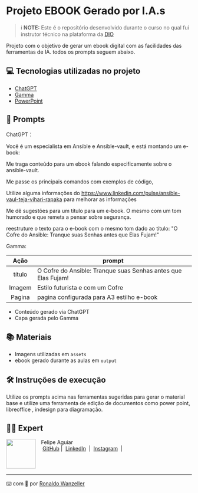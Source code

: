 
# Projeto EBOOK Gerado por I.A.s


 > ℹ️ **NOTE:** Este é o repositório desenvolvido durante o curso no qual fui instrutor técnico na plataforma da [DIO](https://dio.me)

Projeto com o objetivo de gerar um ebook digital com as facilidades das ferramentas de IA. todos os prompts
seguem abaixo.

## 💻 Tecnologias utilizadas no projeto

- [ChatGPT](https://chat.openai.com/) 
- [Gamma](https://gamma.app)
- [PowerPoint](https://www.microsoft.com/en/microsoft-365/powerpoint)

## 🧠 Prompts


ChatGPT：

Você é um especialista em Ansible e Ansible-vault, e está montando um e-book:

Me traga conteúdo para um ebook falando especificamente sobre o ansible-vault.

Me passe os principais comandos com exemplos de código,

Utilize alguma informações do https://www.linkedin.com/pulse/ansible-vaul-teja-vihari-rapaka para melhorar as informações

Me dê sugestões para um título para um e-book. O mesmo com um tom humorado e que remeta a pensar sobre segurança.

reestruture o texto para o e-book com o mesmo tom dado ao título: "O Cofre do Ansible: Tranque suas Senhas antes que Elas Fujam!"

Gamma:

|  Ação  | prompt                                                                                 |
| :----: | -------------------------------------------------------------------------------------- |
| título | O Cofre do Ansible: Tranque suas Senhas antes que Elas Fujam! |
| Imagem | Estilo futurista e com um Cofre|
| Pagina | pagina configurada para A3 estilho e-book|


- Conteúdo gerado via ChatGPT
- Capa gerada pelo Gamma

## 📚 Materiais

- Imagens utilizadas em `assets`
- ebook gerado durante as aulas em `output`

## 🛠️ Instruções de execução

Utilize os prompts acima nas ferramentas sugeridas para gerar o material base e utilize uma ferramenta de edição de documentos como power point, libreoffice , indesign para diagramação.

## 👨‍💻 Expert

<p>
    <img 
      align=left 
      margin=10 
      width=80 
      src="https://avatars.githubusercontent.com/u/37452836?v=4"
    />
    <p>&nbsp&nbsp&nbspFelipe Aguiar<br>
    &nbsp&nbsp&nbsp
    <a href="https://github.com/felipeAguiarCode">
    GitHub</a>&nbsp;|&nbsp;
    <a href="www.linkedin.com/in/
felipe-exe">LinkedIn</a>
&nbsp;|&nbsp;
    <a href="https://www.instagram.com/felipeaguiar.exe/">
    Instagram</a>
&nbsp;|&nbsp;</p>
</p>
<br/><br/>
<p>

---

⌨️ com 💜 por [Ronaldo Wanzeller](https://github.com/WanzellerRP)
